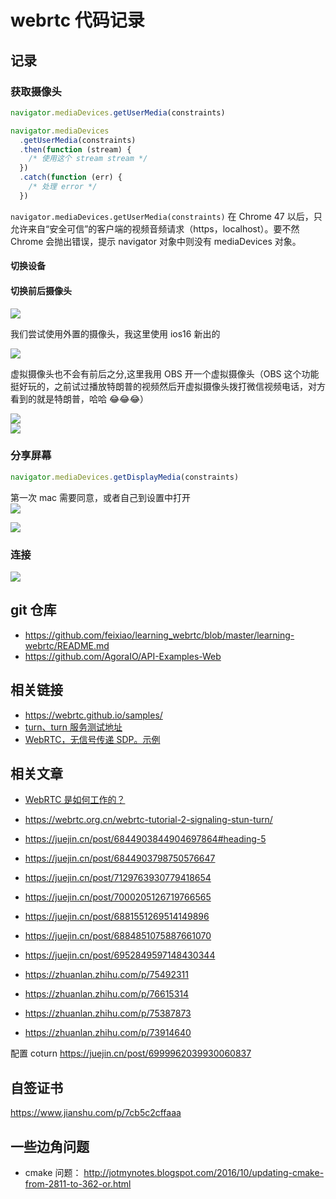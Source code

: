 # webrtc 代码记录

## 记录

### 获取摄像头

```typescript
navigator.mediaDevices.getUserMedia(constraints)

navigator.mediaDevices
  .getUserMedia(constraints)
  .then(function (stream) {
    /* 使用这个 stream stream */
  })
  .catch(function (err) {
    /* 处理 error */
  })
```

`navigator.mediaDevices.getUserMedia(constraints)` 在 Chrome 47 以后，只允许来自“安全可信”的客户端的视频音频请求（https，localhost）。要不然 Chrome 会抛出错误，提示 navigator 对象中则没有 mediaDevices 对象。

#### 切换设备

#### 切换前后摄像头

![](https://assets.fedtop.com/picbed/202209142144928.png)

我们尝试使用外置的摄像头，我这里使用 ios16 新出的

![](https://assets.fedtop.com/picbed/202209142147208.png)

虚拟摄像头也不会有前后之分,这里我用 OBS 开一个虚拟摄像头（OBS 这个功能挺好玩的，之前试过播放特朗普的视频然后开虚拟摄像头拨打微信视频电话，对方看到的就是特朗普，哈哈 😂😂😂）

![](https://assets.fedtop.com/picbed/202209142154040.png)  
![](https://assets.fedtop.com/picbed/202209142153213.png)

### 分享屏幕

```typescript
navigator.mediaDevices.getDisplayMedia(constraints)
```

第一次 mac 需要同意，或者自己到设置中打开  
![](https://assets.fedtop.com/picbed/202209142011041.png)

![](https://assets.fedtop.com/picbed/202209142019128.png)

### 连接

![](https://assets.fedtop.com/picbed/202209150123502.png)

## git 仓库

- https://github.com/feixiao/learning_webrtc/blob/master/learning-webrtc/README.md
- https://github.com/AgoraIO/API-Examples-Web

## 相关链接

- https://webrtc.github.io/samples/
- [turn、turn 服务测试地址](https://webrtc.github.io/samples/src/content/peerconnection/trickle-ice/)
- [WebRTC，无信号传递 SDP。示例](https://divanov11.github.io/WebRTC-Simple-SDP-Handshake-Demo/)

## 相关文章

- [WebRTC 是如何工作的？](https://www.agora.io/cn/community/blog-121-category-24640)
- https://webrtc.org.cn/webrtc-tutorial-2-signaling-stun-turn/
- https://juejin.cn/post/6844903844904697864#heading-5

- https://juejin.cn/post/6844903798750576647
- https://juejin.cn/post/7129763930779418654
- https://juejin.cn/post/7000205126719766565
- https://juejin.cn/post/6881551269514149896
- https://juejin.cn/post/6884851075887661070
- https://juejin.cn/post/6952849597148430344

- https://zhuanlan.zhihu.com/p/75492311
- https://zhuanlan.zhihu.com/p/76615314
- https://zhuanlan.zhihu.com/p/75387873
- https://zhuanlan.zhihu.com/p/73914640

配置 coturn https://juejin.cn/post/6999962039930060837

## 自签证书

https://www.jianshu.com/p/7cb5c2cffaaa

## 一些边角问题

- cmake 问题： http://jotmynotes.blogspot.com/2016/10/updating-cmake-from-2811-to-362-or.html
